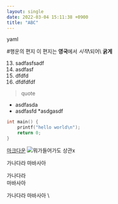 ```yaml
---
layout: single
date: 2022-03-04 15:11:38 +0900
title: "ABC"
---
```


yaml

#행운의 편지
이 편지는 **영국**에서 *시작*\되어\ __굵게__

13. sadfasfsadf
0. asdfasf
1. dfdfd
2. dfdfdfdf


>quote
* asdfasda
* asdfasfd
	*asdgasdf


``` c
int main() {
	printf("hello world\n");
	return 0;
}
```

[마크다운](https://namu.wiki/w/%EB%A7%88%ED%81%AC%EB%8B%A4%EC%9A%B4)
![뭐가들어가도 상관x](https://upload.wikimedia.org/wikipedia/commons/4/48/Markdown-mark.svg)



가나다라
마바사아

가나다라  
마바사아

가나다라
마바사아 \


